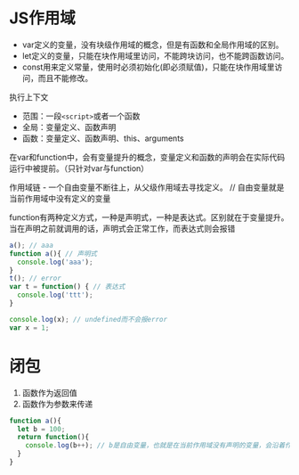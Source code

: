 # JS作用域
* var定义的变量，没有块级作用域的概念，但是有函数和全局作用域的区别。
* let定义的变量，只能在块作用域里访问，不能跨块访问，也不能跨函数访问。
* const用来定义常量，使用时必须初始化(即必须赋值)，只能在块作用域里访问，而且不能修改。


执行上下文
* 范围：一段`<script>`或者一个函数
* 全局：变量定义、函数声明 
* 函数：变量定义、函数声明、this、arguments

在var和function中，会有变量提升的概念，变量定义和函数的声明会在实际代码运行中被提前。（只针对var与function）

作用域链 - 一个自由变量不断往上，从父级作用域去寻找定义。 // 自由变量就是当前作用域中没有定义的变量

function有两种定义方式，一种是声明式，一种是表达式。区别就在于变量提升。
当在声明之前就调用的话，声明式会正常工作，而表达式则会报错
```js
a(); // aaa
function a(){ // 声明式
  console.log('aaa');
}
t(); // error
var t = function() { // 表达式
  console.log('ttt');
}

console.log(x); // undefined而不会报error
var x = 1;
```

# 闭包
1. 函数作为返回值
2. 函数作为参数来传递
```js
function a(){
  let b = 100;
  return function(){
    console.log(b++); // b是自由变量，也就是在当前作用域没有声明的变量，会沿着作用域链网上从父作用域去寻找
  }
}
```